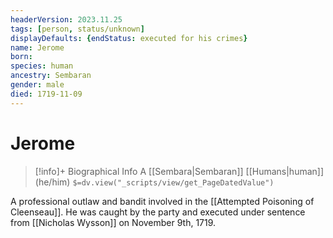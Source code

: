 ```yaml
---
headerVersion: 2023.11.25
tags: [person, status/unknown]
displayDefaults: {endStatus: executed for his crimes}
name: Jerome
born:
species: human
ancestry: Sembaran
gender: male
died: 1719-11-09
---
```

# Jerome
>[!info]+ Biographical Info
> A [[Sembara|Sembaran]] [[Humans|human]] (he/him)
> `$=dv.view("_scripts/view/get_PageDatedValue")`

A professional outlaw and bandit involved in the [[Attempted Poisoning of Cleenseau]]. He was caught by the party and executed under sentence from [[Nicholas Wysson]] on November 9th, 1719.
